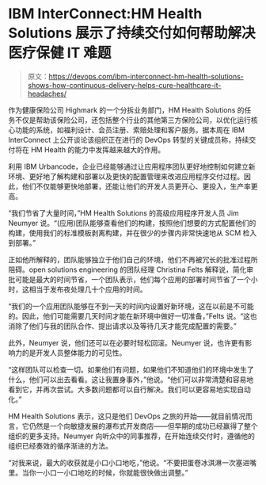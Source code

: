 # IBM InterConnect:HM Health Solutions 展示了持续交付如何帮助解决医疗保健 IT 难题

> 原文：<https://devops.com/ibm-interconnect-hm-health-solutions-shows-how-continuous-delivery-helps-cure-healthcare-it-headaches/>

作为健康保险公司 Highmark 的一个分拆业务部门，HM Health Solutions 的任务不仅是帮助该保险公司，还包括整个行业的其他第三方保险公司，以优化运行核心功能的系统，如福利设计、会员注册、索赔处理和客户服务。据本周在 IBM InterConnect 上公开谈论该组织正在进行的 DevOps 转型的关键成员称，持续交付将在 HM Health 的能力中发挥越来越大的作用。

利用 IBM Urbancode，企业已经能够通过让应用程序团队更好地控制如何建立新环境、更好地了解构建和部署以及更快的配置管理来改进应用程序交付过程。因此，他们不仅能够更快地部署，还能让他们的开发人员更开心、更投入，生产率更高。

“我们节省了大量时间，”HM Health Solutions 的高级应用程序开发人员 Jim Neumyer 说。“(应用)团队能够查看他们的构建，按照他们想要的方式配置他们的构建，使用我们的标准模板剥离构建，并在很少的步骤内非常快速地从 SCM 检入到部署。”

正如他所解释的，团队能够独立于他们自己的环境，他们不再被冗长的批准过程所阻碍。open solutions engineering 的团队经理 Christina Felts 解释说，简化审批可能是最大的时间节省，一个团队表示，他们每个应用的部署时间节省了一个小时，这相当于发布夜处理几十个应用的时间。

“我们的一个应用团队能够在不到一天的时间内设置好新环境，这在以前是不可能的。因此，他们可能需要几天时间才能在新环境中做好一切准备，”Felts 说。“这也消除了他们与我的团队合作、提出请求以及等待几天才能完成配置的需要。”

此外，Neumyer 说，他们还可以在必要时轻松回滚。Neumyer 说，也许更有影响力的是开发人员整体能力的可见性。

“这样团队可以检查一切。如果他们有问题，如果他们不知道他们的环境中发生了什么，他们可以出去看看。这让我置身事外，”他说。“他们可以非常清楚和容易地看到它，并再次尝试。大多数问题都可以自行解决。我们可以更容易地实现自动化。”

HM Health Solutions 表示，这只是他们 DevOps 之旅的开始——就目前情况而言，它仍然是一个向敏捷发展的瀑布式开发商店——但早期的成功已经赢得了整个组织的更多支持。Neumyer 向听众中的同事推荐，在开始连续交付时，遵循他的组织已经奏效的循序渐进的方法。

“对我来说，最大的收获就是小口小口地吃，”他说。“不要把蛋卷冰淇淋一次塞进嘴里。当你一小口一小口地吃的时候，你就能很快做出调整。”
